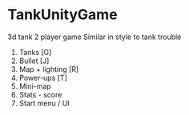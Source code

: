 # TankUnityGame
3d tank 2 player game
Similar in style to tank trouble

1. Tanks [G]
2. Bullet [J]
3. Map + lighting [R]
4. Power-ups [T]
5. Mini-map
6. Stats - score
7. Start menu / UI